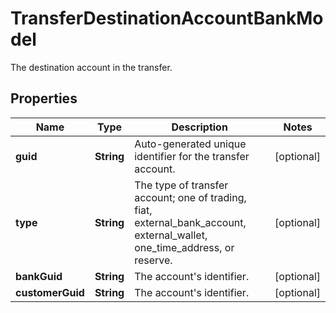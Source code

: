 

# TransferDestinationAccountBankModel

The destination account in the transfer.

## Properties

| Name | Type | Description | Notes |
|------------ | ------------- | ------------- | -------------|
|**guid** | **String** | Auto-generated unique identifier for the transfer account. |  [optional] |
|**type** | **String** | The type of transfer account; one of trading, fiat, external_bank_account, external_wallet, one_time_address, or reserve. |  [optional] |
|**bankGuid** | **String** | The account&#39;s identifier. |  [optional] |
|**customerGuid** | **String** | The account&#39;s identifier. |  [optional] |



